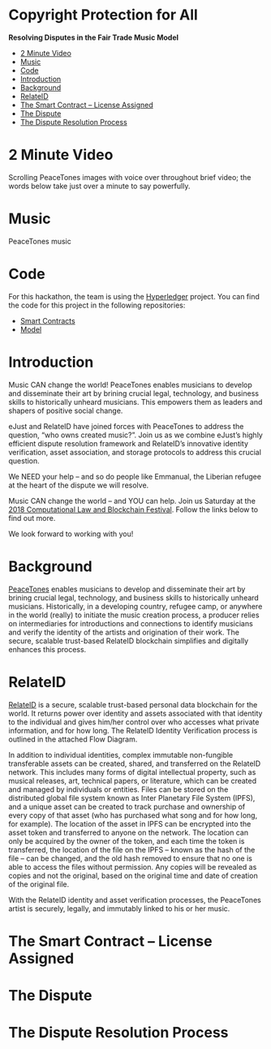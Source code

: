 # Copyright Protection for All
**Resolving Disputes in the Fair Trade Music Model**

   * [2 Minute Video](#2-minute-video)
   * [Music](#music)
   * [Code](#code)
   * [Introduction](#introduction)
   * [Background](#background)
   * [RelateID](#relateid)
   * [The Smart Contract – License Assigned](#the-smart-contract--license-assigned)
   * [The Dispute](#the-dispute)
   * [The Dispute Resolution Process](#the-dispute-resolution-process)

# 2 Minute Video
Scrolling PeaceTones images with voice over throughout brief video; the words below take just over a minute to say powerfully.

# Music
PeaceTones music

# Code
For this hackathon, the team is using the [Hyperledger](https://www.hyperledger.org/) project. You can find the code for this project in the following repositories:
* [Smart Contracts](https://github.com/relateid/cl-and-b-ny-2018)
* [Model](https://github.com/relateid/cl-and-b-ny-2018-model)

# Introduction
Music CAN change the world! PeaceTones enables musicians to develop and disseminate their art by brining crucial legal, technology, and business skills to historically unheard musicians. This empowers them as leaders and shapers of positive social change.
 
eJust and RelateID have joined forces with PeaceTones to address the question, “who owns created music?”. Join us as we combine eJust’s highly efficient dispute resolution framework and RelateID’s innovative identity verification, asset association, and storage protocols to address this crucial question.

We NEED your help – and so do people like Emmanual, the Liberian refugee at the heart of the dispute we will resolve.
 
Music CAN change the world – and YOU can help. Join us Saturday at the [2018 Computational Law and Blockchain Festival](https://legalhackers.org/clbfest2018/). Follow the links below to find out more.

We look forward to working with you!

# Background

[PeaceTones](https://peacetones.org) enables musicians to develop and disseminate their art by brining crucial legal, technology, and business skills to historically unheard musicians. Historically, in a developing country, refugee camp, or anywhere in the world (really) to initiate the music creation process, a producer relies on intermediaries for introductions and connections to identify musicians and verify the identity of the artists and origination of their work. The secure, scalable trust-based RelateID blockchain simplifies and digitally enhances this process.

# RelateID

[RelateID](http://relateid.com/) is a secure, scalable trust-based personal data blockchain for the world. It returns power over identity and assets associated with that identity to the individual and gives him/her control over who accesses what private information, and for how long. The RelateID Identity Verification process is outlined in the attached Flow Diagram.

In addition to individual identities, complex immutable non-fungible transferable assets can be created, shared, and transferred on the RelateID network. This includes many forms of digital intellectual property, such as musical releases, art, technical papers, or literature, which can be created and managed by individuals or entities. Files can be stored on the distributed global file system known as Inter Planetary File System (IPFS), and a unique asset can be created to track purchase and ownership of every copy of that asset (who has purchased what song and for how long, for example). The location of the asset in IPFS can be encrypted into the asset token and transferred to anyone on the network. The location can only be acquired by the owner of the token, and each time the token is transferred, the location of the file on the IPFS – known as the hash of the file – can be changed, and the old hash removed to ensure that no one is able to access the files without permission. Any copies will be revealed as copies and not the original, based on the original time and date of creation of the original file.

With the RelateID identity and asset verification processes, the PeaceTones artist is securely, legally, and immutably linked to his or her music.

# The Smart Contract – License Assigned

# The Dispute

# The Dispute Resolution Process
